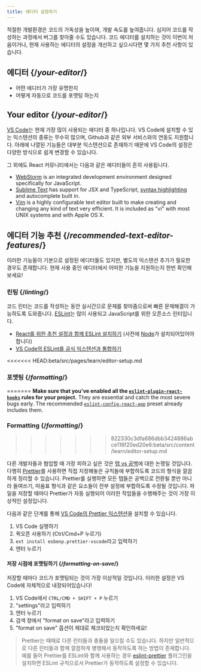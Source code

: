 ```yaml
---
title: 에디터 설정하기
---
```


<Intro>

적절한 개발환경은 코드의 가독성을 높이며, 개발 속도를 높여줍니다. 심지어 코드를 작성하는 과정에서 버그를 찾아줄 수도 있습니다. 코드 에디터를 설치하는 것이 이번이 처음이거나, 현재 사용하는 에디터의 설정을 개선하고 싶으시다면 몇 가지 추천 사항이 있습니다.

</Intro>

## 에디터 {/*your-editor*/}
<YouWillLearn>

* 어떤 에디터가 가장 유명한지
* 어떻게 자동으로 코드를 포맷팅 하는지

</YouWillLearn>

## Your editor {/*your-editor*/}

[VS Code](https://code.visualstudio.com/)는 현재 가장 많이 사용되는 에디터 중 하나입니다. VS Code에 설치할 수 있는 익스텐션의 종류는 무수히 많으며, Github과 같은 외부 서비스와의 연동도 지원합니다. 아래에 나열된 기능들은 대부분 익스텐션으로 존재하기 때문에 VS Code의 설정은 다양한 방식으로 쉽게 변경할 수 있습니다.

그 외에도 React 커뮤니티에서는 다음과 같은 에디터들이 흔히 사용됩니다.

* [WebStorm](https://www.jetbrains.com/webstorm/) is an integrated development environment designed specifically for JavaScript.
* [Sublime Text](https://www.sublimetext.com/) has support for JSX and TypeScript, [syntax highlighting](https://stackoverflow.com/a/70960574/458193) and autocomplete built in.
* [Vim](https://www.vim.org/) is a highly configurable text editor built to make creating and changing any kind of text very efficient. It is included as "vi" with most UNIX systems and with Apple OS X.

## 에디터 기능 추천 {/*recommended-text-editor-features*/}

이러한 기능들이 기본으로 설정된 에디터들도 있지만, 별도의 익스텐션 추가가 필요한 경우도 존재합니다. 현재 사용 중인 에디터에서 어떠한 기능을 지원하는지 한번 확인해보세요!

### 린팅 {/*linting*/}

코드 린터는 코드를 작성하는 동안 실시간으로 문제를 찾아줌으로써 빠른 문제해결이 가능하도록 도와줍니다. [ESLint](https://eslint.org/)는 많이 사용되고 JavaScript를 위한 오픈소스 린터입니다.

* [React를 위한 추천 설정과 함께 ESLint 설치하기](https://www.npmjs.com/package/eslint-config-react-app) (사전에 [Node](https://nodejs.org/ko/download/current/)가 설치되어있어야 합니다)
* [VS Code의 ESLint를 공식 익스텐션과 통합하기](https://marketplace.visualstudio.com/items?itemName=dbaeumer.vscode-eslint)

<<<<<<< HEAD:beta/src/pages/learn/editor-setup.md
### 포맷팅 {/*formatting*/}
=======
**Make sure that you've enabled all the [`eslint-plugin-react-hooks`](https://www.npmjs.com/package/eslint-plugin-react-hooks) rules for your project.** They are essential and catch the most severe bugs early. The recommended [`eslint-config-react-app`](https://www.npmjs.com/package/eslint-config-react-app) preset already includes them.

### Formatting {/*formatting*/}
>>>>>>> 822330c3dfa686dbb3424886abce116f20ed20e6:beta/src/content/learn/editor-setup.md

다른 개발자들과 협업할 때 가장 피하고 싶은 것은 [탭 vs 공백](https://www.google.com/search?q=tabs+vs+spaces)에 대한 논쟁일 것입니다. 다행히 [Prettier](https://prettier.io/)를 사용하면 직접 지정해놓은 규칙들에 부합하도록 코드의 형식을 깔끔하게 정리할 수 있습니다. Prettier를 실행하면 모든 탭들은 공백으로 전환될 뿐만 아니라 들여쓰기, 따옴표 형식과 같은 요소들이 전부 설정에 부합하도록 수정될 것입니다. 파일을 저장할 때마다 Prettier가 자동 실행되어 이러한 작업들을 수행해주는 것이 가장 이상적인 설정입니다.

다음과 같은 단계를 통해 [VS Code의 Prettier 익스텐션](https://marketplace.visualstudio.com/items?itemName=esbenp.prettier-vscode)을 설치할 수 있습니다.

1. VS Code 실행하기
2. 퀵오픈 사용하기 (Ctrl/Cmd+P 누르기)
3. `ext install esbenp.prettier-vscode`라고 입력하기
4. 엔터 누르기

#### 저장 시점에 포맷팅하기 {/*formatting-on-save*/}

저장할 때마다 코드가 포맷팅되는 것이 가장 이상적일 것입니다. 이러한 설정은 VS Code에 자체적으로 내장되어있습니다!

1. VS Code에서 `CTRL/CMD + SHIFT + P` 누르기
2. "settings"라고 입력하기
3. 엔터 누르기
4. 검색 창에서 "format on save"라고 입력하기
5. "format on save" 옵션이 제대로 체크되었는지 확인하세요!

> Prettier는 때때로 다른 린터들과 충돌을 일으킬 수도 있습니다. 하지만 일반적으로 다른 린터들과 함께 깔끔하게 병행해서 동작하도록 하는 방법이 존재합니다. 예를 들어 Prettier를 ESLint와 함께 사용하는 경우 [eslint-prettier](https://github.com/prettier/eslint-plugin-prettier) 플러그인을 설치하면 ESLint 규칙으로서 Prettier가 동작하도록 설정할 수 있습니다.
